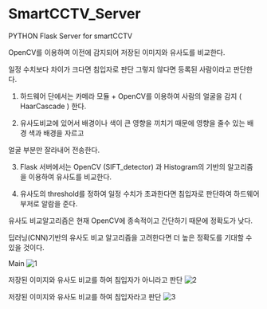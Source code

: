 # SmartCCTV_Server


PYTHON Flask Server for smartCCTV


OpenCV를 이용하여 이전에 감지되어 저장된 이미지와 유사도를 비교한다.

일정 수치보다 차이가 크다면 침입자로 판단 그렇지 않다면 등록된 사람이라고 판단한다.



1. 하드웨어 단에서는 카메라 모듈 + OpenCV를 이용하여 사람의 얼굴을 감지 ( HaarCascade ) 한다.

2. 유사도비교에 있어서 배경이나 색이 큰 영향을 끼치기 때문에 영향을 줄수 있는 배경 색과 배경을 자르고 

얼굴 부분만 잘라내어 전송한다.

3. Flask 서버에서는 OpenCV (SIFT_detector) 과  Histogram의 기반의 알고리즘을 이용하여 유사도를 비교한다.

4. 유사도의 threshold를 정하여 일정 수치가 초과한다면 침입자로 판단하여 하드웨어 부저로 알람을 준다. 



유사도 비교알고리즘은 현재 OpenCV에 종속적이고 간단하기 때문에 정확도가 낮다.

딥러닝(CNN)기반의 유사도 비교 알고리즘을 고려한다면 더 높은 정확도를 기대할 수 있을 것이다. 

Main
![1](https://user-images.githubusercontent.com/28247914/42224611-820678a8-7f15-11e8-8bd6-f3421995535d.png)

저장된 이미지와 유사도 비교를 하여 침입자가 아니라고 판단
![2](https://user-images.githubusercontent.com/28247914/42224672-9b8c4352-7f15-11e8-9bf7-e0b58afaa750.png)


저장된 이미지와 유사도 비교를 하여 침입자라고 판단
![3](https://user-images.githubusercontent.com/28247914/42224676-9d1a169a-7f15-11e8-85a8-186fbdebaf16.png)
